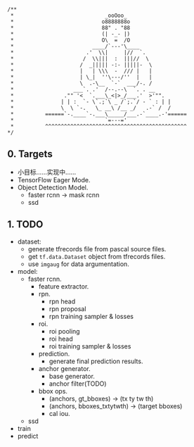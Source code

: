 ```
/**
 *                             _ooOoo_
 *                            o8888888o
 *                            88" . "88
 *                            (| -_- |)
 *                            O\  =  /O
 *                         ____/`---'\____
 *                       .'  \\|     |//  `.
 *                      /  \\|||  :  |||//  \
 *                     /  _||||| -:- |||||-  \
 *                     |   | \\\  -  /// |   |
 *                     | \_|  ''\---/''  |   |
 *                     \  .-\__  `-`  ___/-. /
 *                   ___`. .'  /--.--\  `. . __
 *                ."" '<  `.___\_<|>_/___.'  >'"".
 *               | | :  `- \`.;`\ _ /`;.`/ - ` : | |
 *               \  \ `-.   \_ __\ /__ _/   .-` /  /
 *          ======`-.____`-.___\_____/___.-`____.-'======
 *                             `=---='
 *          ^^^^^^^^^^^^^^^^^^^^^^^^^^^^^^^^^^^^^^^^^^^^^
*/
```

## 0. Targets
+ 小目标……实现中……
+ TensorFlow Eager Mode.
+ Object Detection Model.
    + faster rcnn -> mask rcnn
    + ssd


## 1. TODO
+ dataset:
    + generate tfrecords file from pascal source files.
    + get `tf.data.Dataset` object from tfrecords files.
    + use `imgaug` for data argumentation.
+ model:
    + faster rcnn.
        + feature extractor.
        + rpn.
            + rpn head
            + rpn proposal
            + rpn training sampler & losses
        + roi.
            + roi pooling
            + roi head
            + roi training sampler & losses
        + prediction.
            + generate final prediction results.
        + anchor generator.
            + base generator.
            + anchor filter(TODO)
        + bbox ops.
            + (anchors, gt_bboxes) -> (tx ty tw th)
            + (anchors, bboxes_txtytwth) -> (target bboxes)
            + cal iou.
    + ssd
+ train
+ predict